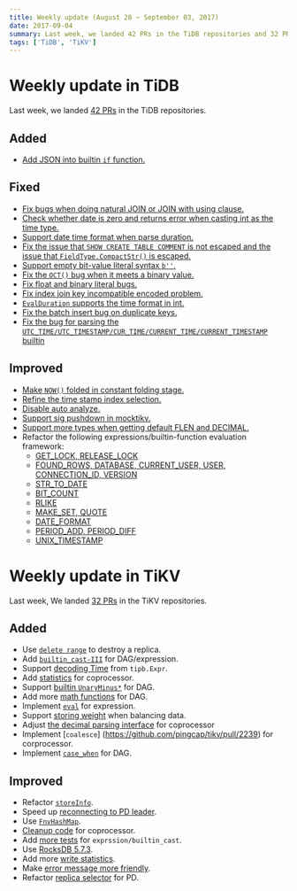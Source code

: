 ```yaml
---
title: Weekly update (August 28 ~ September 03, 2017)
date: 2017-09-04
summary: Last week, we landed 42 PRs in the TiDB repositories and 32 PRs in the TiKV repositories.
tags: ['TiDB', 'TiKV']
---
```


# Weekly update in TiDB

Last week, we landed [42 PRs](https://github.com/pingcap/tidb/pulls?utf8=%E2%9C%93&q=is%3Apr%20is%3Amerged%20merged%3A2017-08-28..2017-09-03) in the TiDB repositories.

## Added
* [Add JSON into builtin `if` function.](https://github.com/pingcap/tidb/pull/4203)

## Fixed
* [Fix bugs when doing natural JOIN or JOIN with using clause.](https://github.com/pingcap/tidb/pull/4389)
* [Check whether date is zero and returns error when casting int as the time type.](https://github.com/pingcap/tidb/pull/4387)
* [Support date time format when parse duration.](https://github.com/pingcap/tidb/pull/4380)
* [Fix the issue that `SHOW CREATE TABLE COMMENT` is not escaped and the issue that `FieldType.CompactStr()` is escaped.](https://github.com/pingcap/tidb/pull/4372)
* [Support empty bit-value literal syntax `b''`.](https://github.com/pingcap/tidb/pull/4370)
* [Fix the `OCT()` bug when it meets a binary value.](https://github.com/pingcap/tidb/pull/4369)
* [Fix float and binary literal bugs.](https://github.com/pingcap/tidb/pull/4365)
* [Fix index join key incompatible encoded problem.](https://github.com/pingcap/tidb/pull/4363/files)
* [`EvalDuration` supports the time format in int.](https://github.com/pingcap/tidb/pull/4349)
* [Fix the batch insert bug on duplicate keys.](https://github.com/pingcap/tidb/pull/4344)
* [Fix the bug for parsing the `UTC_TIME/UTC_TIMESTAMP/CUR_TIME/CURRENT_TIME/CURRENT_TIMESTAMP` builtin](https://github.com/pingcap/tidb/pull/4306)

## Improved
* [Make `NOW()` folded in constant folding stage.](https://github.com/pingcap/tidb/pull/4385)
* [Refine the time stamp index selection.](https://github.com/pingcap/tidb/pull/4383)
* [Disable auto analyze.](https://github.com/pingcap/tidb/pull/4366)
* [Support sig pushdown in mocktikv.](https://github.com/pingcap/tidb/pull/4364)
* [Support more types when getting default FLEN and DECIMAL.](https://github.com/pingcap/tidb/pull/4236)
* Refactor the following expressions/builtin-function evaluation framework:
  - [GET_LOCK, RELEASE_LOCK](https://github.com/pingcap/tidb/pull/4398)
  - [FOUND_ROWS, DATABASE, CURRENT_USER, USER, CONNECTION_ID, VERSION](https://github.com/pingcap/tidb/pull/4395)
  - [STR_TO_DATE](https://github.com/pingcap/tidb/pull/4357/files)
  - [BIT_COUNT](https://github.com/pingcap/tidb/pull/4332)
  - [RLIKE](https://github.com/pingcap/tidb/pull/4331)
  - [MAKE_SET, QUOTE](https://github.com/pingcap/tidb/pull/4318)
  - [DATE_FORMAT](https://github.com/pingcap/tidb/pull/4312)
  - [PERIOD_ADD, PERIOD_DIFF](https://github.com/pingcap/tidb/pull/4309)
  - [UNIX_TIMESTAMP](https://github.com/pingcap/tidb/pull/4297)

# Weekly update in TiKV

Last week, We landed [32 PRs](https://github.com/search?utf8=%E2%9C%93&q=repo%3Apingcap%2Ftikv+repo%3Apingcap%2Fpd+is%3Apr+is%3Amerged+merged%3A2017-08-27..2017-09-02&type=Issues) in the TiKV repositories.

## Added

* Use [`delete range`](https://github.com/pingcap/tikv/pull/1988) to destroy a replica.
* Add [`builtin_cast-III`](https://github.com/pingcap/tikv/pull/2176) for DAG/expression.
* Support [decoding Time](https://github.com/pingcap/tikv/pull/2199) from `tipb.Expr`.
* Add [statistics](https://github.com/pingcap/tikv/pull/2200) for coprocessor.
* Support [builtin `UnaryMinus*`](https://github.com/pingcap/tikv/pull/2202) for DAG.
* Add more [math functions](https://github.com/pingcap/tikv/pull/2213) for DAG.
* Implement [`eval`](https://github.com/pingcap/tikv/pull/2224) for expression.
* Support [storing weight](https://github.com/pingcap/pd/pull/713) when balancing data.
* Adjust [the decimal parsing interface](https://github.com/pingcap/tikv/pull/2232) for coprocessor
* Implement [`coalesce`] (https://github.com/pingcap/tikv/pull/2239) for corprocessor.
* Implement [`case_when`](https://github.com/pingcap/tikv/pull/2241) for DAG.

## Improved

* Refactor [`storeInfo`](https://github.com/pingcap/pd/pull/712).
* Speed up [reconnecting to PD leader](https://github.com/pingcap/tikv/pull/2207).
* Use [`FnvHashMap`](https://github.com/pingcap/tikv/pull/2211).
* [Cleanup code](https://github.com/pingcap/tikv/pull/2215) for coprocessor.
* Add [more tests](https://github.com/pingcap/tikv/pull/2218) for `exprssion/builtin_cast`.
* Use [RocksDB 5.7.3](https://github.com/pingcap/tikv/pull/2229).
* Add more [write statistics](https://github.com/pingcap/tikv/pull/2233).
* Make [error message more friendly](https://github.com/pingcap/tikv/pull/2235).
* Refactor [replica selector](https://github.com/pingcap/pd/pull/717) for PD.
